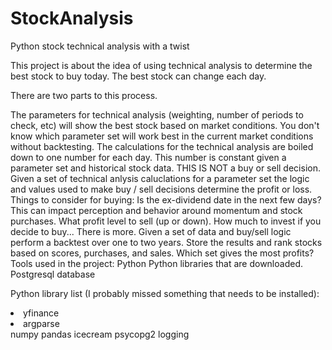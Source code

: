 # StockAnalysis
Python stock technical analysis with a twist

This project is about the idea of using technical analysis to determine the best stock to buy today. The best stock can change each day.

There are two parts to this process.

The parameters for technical analysis (weighting, number of periods to check, etc) will show the best stock based on market conditions.
You don't know which parameter set will work best in the current market conditions without backtesting.
The calculations for the technical analysis are boiled down to one number for each day. This number is constant given a parameter set and historical stock data. THIS IS NOT a buy or sell decision.
Given a set of technical anlysis caluclations for a parameter set the logic and values used to make buy / sell decisions determine the profit or loss.
Things to consider for buying: Is the ex-dividend date in the next few days? This can impact perception and behavior around
momentum and stock purchases. What profit level to sell (up or down). How much to invest if you decide to buy... There is more.
Given a set of data and buy/sell logic perform a backtest over one to two years. Store the results and rank stocks based on scores, purchases, and sales. Which set gives the most profits?
Tools used in the project:
Python
Python libraries that are downloaded.
Postgresql database

Python library list (I probably missed something that needs to be installed):
<li>yfinance</li>
<li>argparse</li>
numpy
pandas
icecream
psycopg2
logging
